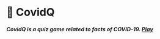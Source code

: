 # 🦠 CovidQ

##### CovidQ is a quiz game related to facts of COVID-19. [Play](https://devblin.github.io/CovidQ/)
